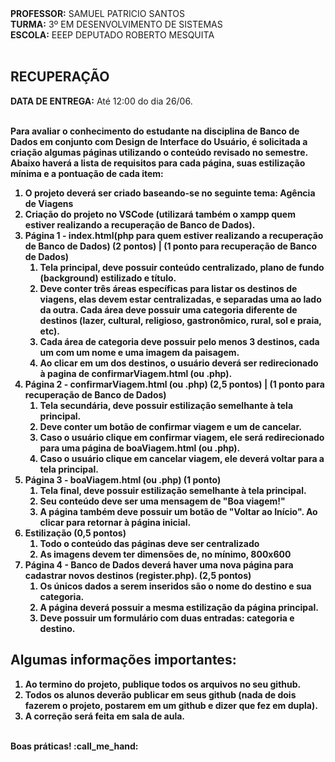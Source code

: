 <div>
    <strong>PROFESSOR:</strong> SAMUEL PATRICIO SANTOS<br>
    <strong>TURMA:</strong> 3º EM DESENVOLVIMENTO DE SISTEMAS<br>
    <strong>ESCOLA:</strong> EEEP DEPUTADO ROBERTO MESQUITA
</div><br>

<div>
    <h2><strong>RECUPERAÇÃO</strong></h2>
    <strong>DATA DE ENTREGA:</strong> Até 12:00 do dia 26/06.
</div><br>

<div>
    <p><b>Para avaliar o conhecimento do estudante na disciplina de Banco de Dados em conjunto com Design de Interface do Usuário, é solicitada a criação algumas páginas utilizando o conteúdo revisado no semestre. Abaixo haverá a lista de requisitos para cada página, suas estilização mínima e a pontuação de cada item:<br>
    <ol>
      <li>O projeto deverá ser criado baseando-se no seguinte tema: Agência de Viagens</li>
      <li>Criação do projeto no VSCode (utilizará também o xampp quem estiver realizando a recuperação de Banco de Dados).</li>
      <li>
        Página 1 - index.html(php para quem estiver realizando a recuperação de Banco de Dados) (2 pontos) | (1 ponto para recuperação de Banco de Dados)
        <ol>
          <li>Tela principal, deve possuir conteúdo centralizado, plano de fundo (background) estilizado e título.</li>
          <li>Deve conter três áreas específicas para listar os destinos de viagens, elas devem estar centralizadas, e separadas uma ao lado da outra. Cada área deve possuir uma categoria diferente de destinos (lazer, cultural, religioso, gastronômico, rural, sol e praia, etc).</li>
          <li>Cada área de categoria deve possuir pelo menos 3 destinos, cada um com um nome e uma imagem da paisagem.</li>
          <li>Ao clicar em um dos destinos, o usuário deverá ser redirecionado à pagina de confirmarViagem.html (ou .php).</li>
        </ol>
      </li>
      <li>
        Página 2 - confirmarViagem.html (ou .php) (2,5 pontos) | (1 ponto para recuperação de Banco de Dados)
        <ol>
          <li>Tela secundária, deve possuir estilização semelhante à tela principal.</li>
          <li>Deve conter um botão de confirmar viagem e um de cancelar.</li>
          <li>Caso o usuário clique em confirmar viagem, ele será redirecionado para uma página de boaViagem.html (ou .php).</li>
          <li>Caso o usuário clique em cancelar viagem, ele deverá voltar para a tela principal.</li>
        </ol>
      </li>
      <li>
        Página 3 - boaViagem.html (ou .php) (1 ponto)
        <ol>
          <li>Tela final, deve possuir estilização semelhante à tela principal.</li>
          <li>Seu conteúdo deve ser uma mensagem de "Boa viagem!"</li>
          <li>A página também deve possuir um botão de "Voltar ao Início". Ao clicar para retornar à página inicial.</li>
        </ol>
      </li>
      <li>
        Estilização (0,5 pontos)
        <ol>
          <li>Todo o conteúdo das páginas deve ser centralizado</li>
          <li>As imagens devem ter dimensões de, no mínimo, 800x600</li>
        </ol>
      </li>
      <li>
        Página 4 - Banco de Dados deverá haver uma nova página para cadastrar novos destinos (register.php). (2,5 pontos)
        <ol>
          <li>Os únicos dados a serem inseridos são o nome do destino e sua categoria.</li>
          <li>A página deverá possuir a mesma estilização da página principal.</li>
          <li>Deve possuir um formulário com duas entradas: categoria e destino.</li>
        </ol>
      </li>
    </ol>
</div<br>

<div>
    <h2>Algumas informações importantes:</h2>
    <ol>
        <li>Ao termino do projeto, publique todos os arquivos no seu github.</li>
        <li>Todos os alunos deverão publicar em seus github (nada de dois fazerem o projeto, postarem em um github e dizer que fez em dupla).</li>
        <li>A correção será feita em sala de aula.</li>
    </ol> 
</div>
<br>
<div>
    Boas práticas! :call_me_hand:
</div>
